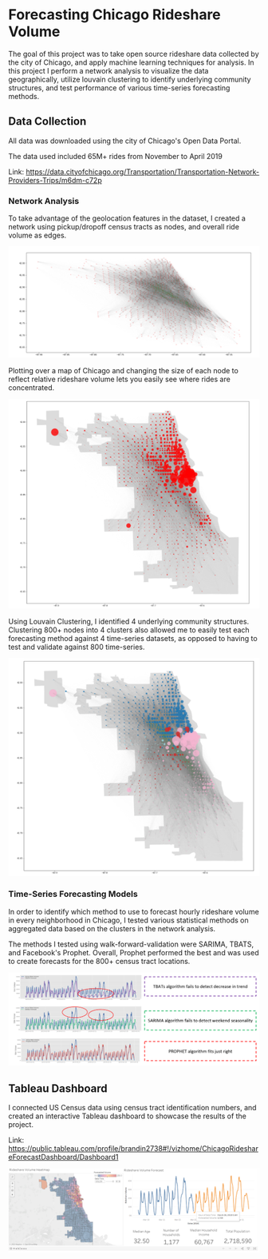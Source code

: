 # Forecasting Chicago Rideshare Volume

The goal of this project was to take open source rideshare data collected by the city of Chicago, and apply machine learning techniques for analysis. In this project I perform a network analysis to visualize the data geographically, utilize louvain clustering to identify underlying community structures, and test performance of various time-series forecasting methods.

## Data Collection

All data was downloaded using the city of Chicago's Open Data Portal.

The data used included 65M+ rides from November to April 2019

Link: https://data.cityofchicago.org/Transportation/Transportation-Network-Providers-Trips/m6dm-c72p

### Network Analysis

To take advantage of the geolocation features in the dataset, I created a network using pickup/dropoff census tracts as nodes, and overall ride volume as edges.

![Network 1](https://github.com/brhirsch/Forecasting-Chicago-Rideshare-Volume-/blob/master/images/network1.PNG)

Plotting over a map of Chicago and changing the size of each node to reflect relative rideshare volume lets you easily see where rides are concentrated.

![Network 2](https://github.com/brhirsch/Forecasting-Chicago-Rideshare-Volume-/blob/master/images/network2.PNG)

Using Louvain Clustering, I identified 4 underlying community structures. Clustering 800+ nodes into 4 clusters also allowed me to easily test each forecasting method against 4 time-series datasets, as opposed to having to test and validate against 800 time-series. 

![Network 3](https://github.com/brhirsch/Forecasting-Chicago-Rideshare-Volume-/blob/master/images/network3.PNG)


### Time-Series Forecasting Models

In order to identify which method to use to forecast hourly rideshare volume in every neighborhood in Chicago, I tested various statistical methods on aggregated data based on the clusters in the network analysis. 

The methods I tested using walk-forward-validation were SARIMA, TBATS, and Facebook's Prophet. Overall, Prophet performed the best and was used to create forecasts for the 800+ census tract locations. 

![Results](https://github.com/brhirsch/Forecasting-Chicago-Rideshare-Volume-/blob/master/images/model_results.PNG)


## Tableau Dashboard 

I connected US Census data using census tract identification numbers, and created an interactive Tableau dashboard to showcase the results of the project.

Link: https://public.tableau.com/profile/brandin2738#!/vizhome/ChicagoRideshareForecastDashboard/Dashboard1

![Results](https://github.com/brhirsch/Forecasting-Chicago-Rideshare-Volume-/blob/master/images/dashboard.PNG)
